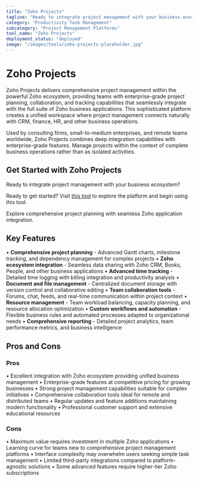 ```yaml
---
title: "Zoho Projects"
tagline: "Ready to integrate project management with your business ecosystem?..."
category: "Productivity Task Management"
subcategory: "Project Management Platforms"
tool_name: "Zoho Projects"
deployment_status: "deployed"
image: "/images/tools/zoho-projects-placeholder.jpg"
---
```


# Zoho Projects

Zoho Projects delivers comprehensive project management within the powerful Zoho ecosystem, providing teams with enterprise-grade project planning, collaboration, and tracking capabilities that seamlessly integrate with the full suite of Zoho business applications. This sophisticated platform creates a unified workspace where project management connects naturally with CRM, finance, HR, and other business operations.

Used by consulting firms, small-to-medium enterprises, and remote teams worldwide, Zoho Projects combines deep integration capabilities with enterprise-grade features. Manage projects within the context of complete business operations rather than as isolated activities.

## Get Started with Zoho Projects

Ready to integrate project management with your business ecosystem? 

Ready to get started? Visit [this tool](https://www.zoho.com/projects) to explore the platform and begin using this tool.

Explore comprehensive project planning with seamless Zoho application integration.

## Key Features

• **Comprehensive project planning** - Advanced Gantt charts, milestone tracking, and dependency management for complex projects
• **Zoho ecosystem integration** - Seamless data sharing with Zoho CRM, Books, People, and other business applications
• **Advanced time tracking** - Detailed time logging with billing integration and productivity analysis
• **Document and file management** - Centralized document storage with version control and collaborative editing
• **Team collaboration tools** - Forums, chat, feeds, and real-time communication within project context
• **Resource management** - Team workload balancing, capacity planning, and resource allocation optimization
• **Custom workflows and automation** - Flexible business rules and automated processes adapted to organizational needs
• **Comprehensive reporting** - Detailed project analytics, team performance metrics, and business intelligence

## Pros and Cons

### Pros
• Excellent integration with Zoho ecosystem providing unified business management
• Enterprise-grade features at competitive pricing for growing businesses
• Strong project management capabilities suitable for complex initiatives
• Comprehensive collaboration tools ideal for remote and distributed teams
• Regular updates and feature additions maintaining modern functionality
• Professional customer support and extensive educational resources

### Cons
• Maximum value requires investment in multiple Zoho applications
• Learning curve for teams new to comprehensive project management platforms
• Interface complexity may overwhelm users seeking simple task management
• Limited third-party integrations compared to platform-agnostic solutions
• Some advanced features require higher-tier Zoho subscriptions